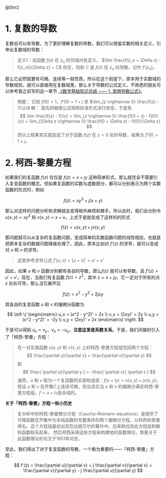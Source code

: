 @[toc]

# 1. 复数的导数

复数也可以有导数，为了更好理解复数的导数，我们可以借鉴实数的相关定义，引申出复数域的导数：

> 定义1：设函数 $f(z)$ 在 $z_o$ 的邻域内有定义， $\lim \frac{f(z_o + \Delta z) - f(z_o)}{\Delta z} = C$ 存在，则称 $C$ 是 $f(z)$ 在 $z_o$ 的导数，记作 $f'(z_o)$。

那么它必然就要有可微、连续等一般性质。所以在这个前提下，原本用于实数域的导数规则，就可以直接用在复数域里。那么关于导数的公式定义，不熟悉的朋友可以参考我之前写的这一章节 [《数学基础知识总结 —— 1. 常用导数公式》](https://seagochen.blog.csdn.net/article/details/113978900)。

> 例题：
> 已知 $f(0) = 1$，$f'(0) = 1 + j$ 求 $\lim_{z \rightarrow 0} \frac{f(z) - 1}{z}$
> 解：
> 首先把极限公式按照标准形式进行改变，于是有
> $$
> \lim \frac{f(z) - 1}{z} = \lim_{z \rightarrow 0} \frac{f(0 + z) - f(0)}{z}  = \lim_{\Delta z \rightarrow 0} \frac{f(0 + \Delta z) - f(0)}{\Delta z}
> $$
> 而以上结果其实就变成了对于函数 $f(z)$ 在 $z = 0$ 处的导数，结果为 $f'(0) = 1 + j$。

# 2. 柯西-黎曼方程
如果我们的复函数 $f(z)$ 仅仅是 $f(z) = x + jy$ 这种简单形式，那么就完全不需要引入复变函数的概念。但如果复函数的实数与虚数部分，都可以分别表示为两个实数函数的形式时，例如

$$
f(z) = xy^3 + j(x+ y)
$$

那么对这样的问题分析和求解就会变得格外麻烦和棘手。所以此时，我们会分别令 $u(x, y) = x y^3$ 和 $v(x, y) = x+ u$，上式于是就变成了这样的的形式

$$
f(z) = u(x, y) + j v(x, y)
$$

那问题就可以从复杂的复函数问题，变成简单的实数函数问题的线性相加，也就是把原本复杂的数据问题降维处理了。因此，原本比如对 $f'(z)$ 的求导，就可以变成对 $u$ 和 $v$ 的求导。

> 这里参考求导公式 $f'(u, v) = [u + v]' = u' + v'$

因此，如果 $u$ 和 $v$ 函数分别都有各自的导数，那么$f(z)$ 就可以有导数，且 $f'(z) = u' + v'$。现在，当我们有复函数 $f(z) = z^2$，其中 $z = x + jy$。它一定对于所有的点 $z$ 处处可导，那么当它展开后

$$
f(z) = x^2 - y^2 + 2jxy
$$

其各自的复变函数 $u$ 和 $v$ 的偏微分函数为

$$
\left \{ \begin{matrix}
u_x = (x^2 - y^2)' = 2x \\
v_x = (2xy)' = 2y \\
u_y = (x^2 - y^2)' = -2y \\
v_y = (2xy)' = 2x
\end{matrix} \right.
$$

于是可以得到 $u_x = v_y$，$v_x = -u_y$，**注意这里是系数关系**。于是，我们间接的引入了「柯西-黎曼」方程：

> 在一对实值函数 $u(x,y)$ 和 $v(x,y)$ 上的柯西-黎曼方程组包括两个方程：
> $$
> \frac{\partial u}{\partial x} = \frac{\partial v}{\partial y}
> $$
和
>$$
>\frac{ \partial u}{\partial y } = -\frac{ \partial v}{ \partial x } 
>$$
> 通常，$u$ 和 $v$ 取为一个复函数的实部和虚部：$f(x + iy) = u(x,y) + jv(x,y)$。假设 $u$ 和 $v$ 在开集C上连续可微，则当且仅当 $u$ 和 $v$ 的偏微分满足柯西-黎曼方程组，$f=u+iv$是全纯的。

**关于「柯西-黎曼」方程一些小历史**

> 复分析中的柯西-黎曼微分方程（Cauchy–Riemann equations）是提供了可微函数在开集中为全纯函数的充要条件的两个偏微分方程，以柯西和黎曼得名。这个方程组最初出现在达朗贝尔的著作中。后来欧拉将此方程组和解析函数联系起来。 然后柯西采用这些方程来构建他的函数理论。黎曼关于此函数理论的论文于1851年问世。

至此，我们得出了对于复变函数的导数，一个极为重要的——「柯西-黎曼」方程：

$$
f'(z) = \frac{\partial u}{\partial x} + j \frac{\partial v}{\partial x} = \frac{\partial v}{\partial y} - j \frac{\partial u}{\partial y}
$$
